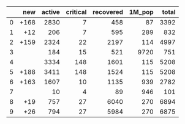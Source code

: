 |    |   new |   active |   critical |   recovered |   1M_pop |   total |
|---:|------:|---------:|-----------:|------------:|---------:|--------:|
|  0 |  +168 |     2830 |          7 |         458 |       87 |    3392 |
|  1 |   +12 |      206 |          7 |         595 |      289 |     832 |
|  2 |  +159 |     2324 |         22 |        2197 |      114 |    4997 |
|  3 |       |      184 |         15 |         521 |     9720 |     751 |
|  4 |       |     3334 |        148 |        1601 |      115 |    5208 |
|  5 |  +188 |     3411 |        148 |        1524 |      115 |    5208 |
|  6 |  +163 |     1607 |         10 |        1135 |      939 |    2782 |
|  7 |       |       10 |          4 |          89 |      946 |     101 |
|  8 |   +19 |      757 |         27 |        6040 |      270 |    6894 |
|  9 |   +26 |      794 |         27 |        5984 |      270 |    6875 |